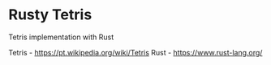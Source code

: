 # Rusty Tetris
Tetris implementation with Rust

Tetris - https://pt.wikipedia.org/wiki/Tetris
Rust - https://www.rust-lang.org/  
